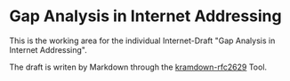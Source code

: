 # Gap Analysis in Internet Addressing

This is the working area for the individual Internet-Draft "Gap Analysis in Internet Addressing".

The draft is writen by Markdown through the [kramdown-rfc2629](https://github.com/cabo/kramdown-rfc2629) Tool.
